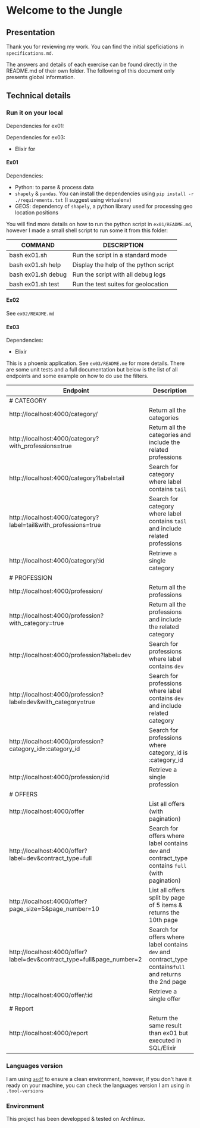 # Welcome to the Jungle

## Presentation

Thank you for reviewing my work. You can find the initial speficiations in `specifications.md`.

The answers and details of each exercise can be found directly in the README.md of their own folder. The following of this document only presents global information.

## Technical details

### Run it on your local

Dependencies for ex01:

Dependencies for ex03:
 - Elixir for

#### Ex01

Dependencies:
 - Python: to parse & process data
 - `shapely` & `pandas`. You can install the dependencies using `pip install -r ./requirements.txt` (I suggest using virtualenv)
 - GEOS: dependency of `shapely`, a python library used for processing geo location positions

You will find more details on how to run the python script in `ex01/README.md`, however I made a small shell script to run some it from this folder:

| COMMAND            | DESCRIPTION                           |
| ------------------ | ------------------------------------- |
| bash ex01.sh       | Run the script in a standard mode     |
| bash ex01.sh help  | Display the help of the python script |
| bash ex01.sh debug | Run the script with all debug logs    |
| bash ex01.sh test  | Run the test suites for geolocation   |


#### Ex02

See `ex02/README.md`

#### Ex03

Dependencies:
 - Elixir

This is a phoenix application. See `ex03/README.me` for more details. There are some unit tests and a full documentation but below is the list of all endpoints and some example on how to do use the filters.

| Endpoint                                                               | Description                                                                                            |
| ---------------------------------------------------------------------- | ------------------------------------------------------------------------------------------------------ |
| # CATEGORY                                                             |                                                                                                        |
| http://localhost:4000/category/                                        | Return all the categories                                                                              |
| http://localhost:4000/category?with_professions=true                   | Return all the categories and include the related professions                                          |
| http://localhost:4000/category?label=tail                              | Search for category where label contains `tail`                                                        |
| http://localhost:4000/category?label=tail&with_professions=true        | Search for category where label contains `tail` and include related professions                        |
| http://localhost:4000/category/:id                                     | Retrieve a single category                                                                             |
| # PROFESSION                                                           |                                                                                                        |
| http://localhost:4000/profession/                                      | Return all the professions                                                                             |
| http://localhost:4000/profession?with_category=true                    | Return all the professions and include the related category                                            |
| http://localhost:4000/profession?label=dev                             | Search for professions where label contains `dev`                                                      |
| http://localhost:4000/profession?label=dev&with_category=true          | Search for professions where label contains `dev` and include related category                         |
| http://localhost:4000/profession?category_id=:category_id              | Search for professions where category_id is :category_id                                               |
| http://localhost:4000/profession/:id                                   | Retrieve a single profession                                                                           |
| # OFFERS                                                               |                                                                                                        |
| http://localhost:4000/offer                                            | List all offers (with pagination)                                                                      |
| http://localhost:4000/offer?label=dev&contract_type=full               | Search for offers where label contains `dev` and contract_type contains `full` (with pagination)       |
| http://localhost:4000/offer?page_size=5&page_number=10                 | List all offers split by page of 5 items & returns the 10th page                                       |
| http://localhost:4000/offer?label=dev&contract_type=full&page_number=2 | Search for offers where label contains `dev` and contract_type contains`full` and returns the 2nd page |
| http://localhost:4000/offer/:id                                        | Retrieve a single offer                                                                                |
| # Report                                                               |                                                                                                        |
| http://localhost:4000/report                                           | Return the same result than ex01 but executed in SQL/Elixir                                            |


### Languages version

I am using [`asdf`](https://github.com/asdf-vm/asdf) to ensure a clean environment, however, if you don't have it ready on your machine, you can check the languages version I am using in `.tool-versions`

### Environment

This project has been developped & tested on Archlinux.
